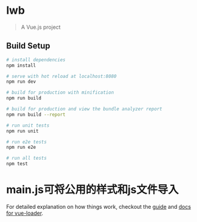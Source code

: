 # lwb

> A Vue.js project

## Build Setup

``` bash
# install dependencies
npm install

# serve with hot reload at localhost:8080
npm run dev

# build for production with minification
npm run build

# build for production and view the bundle analyzer report
npm run build --report

# run unit tests
npm run unit

# run e2e tests
npm run e2e

# run all tests
npm test
```

#  main.js可将公用的样式和js文件导入

For detailed explanation on how things work, checkout the [guide](http://vuejs-templates.github.io/webpack/) and [docs for vue-loader](http://vuejs.github.io/vue-loader).
